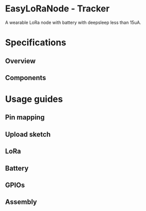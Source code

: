 # EasyLoRaNode - Tracker
A wearable LoRa node with battery with deepsleep less than 15uA.

# Specifications
## Overview

## Components

# Usage guides
## Pin mapping

## Upload sketch

## LoRa

## Battery

## GPIOs

## Assembly
